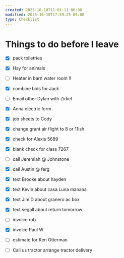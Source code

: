 ```yaml
---
created: 2025-10-18T11:01:11-06:00
modified: 2025-10-18T17:59:25-06:00
type: Checklist
---
```


# Things to do before I leave

- [x] pack toiletries
- [x] Hay for animals
- [ ] Heater in barn water room !!
- [x] combine bids for Jack
- [ ] Email other Dylan with Zirkel
- [x] Anna electric form
- [x] job sheets to Cody
- [x] change grant air flight to 8 or 11ish
- [x] check for Alexis 5689
- [x]   blank check for class 7267
- [ ] call Jeremiah @ Johnstone
- [x] call Austin @ ferg
- [x] text Brooke about hayden
- [x] text Kevin about casa Luna manana
- [x] text Jim D about granero ac box
- [x] text segall about return tomorrow
- [ ] invoice rob
- [x] invoice Paul W
- [ ] estimate for Ken Otterman
- [ ] Call us tractor arrange tractor delivery



